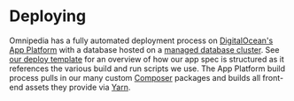 # Deploying

Omnipedia has a fully automated deployment process on [DigitalOcean's App
Platform](https://docs.digitalocean.com/products/app-platform/) with a database
hosted on a [managed database
cluster](https://docs.digitalocean.com/products/databases/). See [our deploy
template](../.do/deploy.template.yaml) for an overview of how our app spec is
structured as it references the various build and run scripts we use. The App
Platform build process pulls in our many custom
[Composer](https://getcomposer.org/) packages and builds all front-end assets
they provide via [Yarn](https://yarnpkg.com/).
